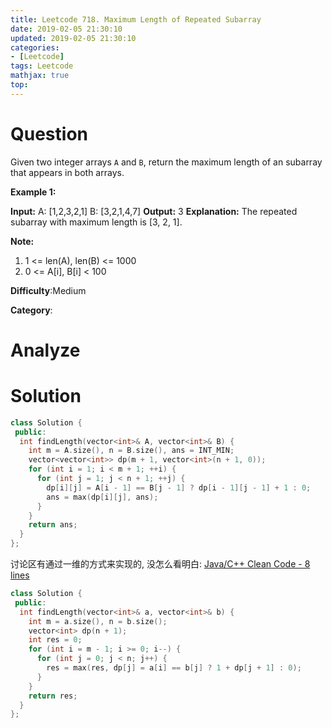 ```yaml
---
title: Leetcode 718. Maximum Length of Repeated Subarray
date: 2019-02-05 21:30:10
updated: 2019-02-05 21:30:10
categories: 
- [Leetcode]
tags: Leetcode
mathjax: true
top:
---
```


# Question

Given two integer arrays  `A`  and  `B`, return the maximum length of an subarray that appears in both arrays.

**Example 1:**  

**Input:**
A: [1,2,3,2,1]
B: [3,2,1,4,7]
**Output:** 3
**Explanation:** 
The repeated subarray with maximum length is [3, 2, 1].

**Note:**  

1. 1 <= len(A), len(B) <= 1000
2. 0 <= A[i], B[i] < 100

**Difficulty**:Medium

**Category**:

<!-- more -->

# Analyze

# Solution

```cpp
class Solution {
 public:
  int findLength(vector<int>& A, vector<int>& B) {
    int m = A.size(), n = B.size(), ans = INT_MIN;
    vector<vector<int>> dp(m + 1, vector<int>(n + 1, 0));
    for (int i = 1; i < m + 1; ++i) {
      for (int j = 1; j < n + 1; ++j) {
        dp[i][j] = A[i - 1] == B[j - 1] ? dp[i - 1][j - 1] + 1 : 0;
        ans = max(dp[i][j], ans);
      }
    }
    return ans;
  }
};
```

讨论区有通过一维的方式来实现的, 没怎么看明白: [Java/C++ Clean Code - 8 lines](https://leetcode.com/problems/maximum-length-of-repeated-subarray/discuss/109068/JavaC%2B%2B-Clean-Code-8-lines)

<!-- TODO:Understand -->

```cpp
class Solution {
 public:
  int findLength(vector<int>& a, vector<int>& b) {
    int m = a.size(), n = b.size();
    vector<int> dp(n + 1);
    int res = 0;
    for (int i = m - 1; i >= 0; i--) {
      for (int j = 0; j < n; j++) {
        res = max(res, dp[j] = a[i] == b[j] ? 1 + dp[j + 1] : 0);
      }
    }
    return res;
  }
};
```